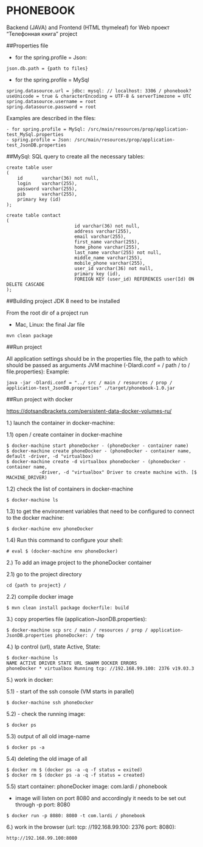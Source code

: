 # PHONEBOOK
Backend (JAVA) and Frontend (HTML thymeleaf)   for Web проект “Телефонная книга” project

##Properties file
- for the spring.profile = Json:
```
json.db.path = {path to files}
```

- for the spring.profile = MySql

```
spring.datasource.url = jdbc: mysql: // localhost: 3306 / phonebook? useUnicode = true & characterEncoding = UTF-8 & serverTimezone = UTC
spring.datasource.username = root
spring.datasource.password = root
```

Examples are described in the files:
```
- for spring.profile = MySql: /src/main/resources/prop/application-test_MySql.properties
- spring.profile = Json: /src/main/resources/prop/application-test_JsonDB.properties
```
##MySql: SQL query to create all the necessary tables:

```
create table user
(
    id       varchar(36) not null,
    login    varchar(255),
    password varchar(255),
    pib      varchar(255),
    primary key (id)
);

create table contact 
(
                         id varchar(36) not null,
                         address varchar(255),
                         email varchar(255),
                         first_name varchar(255),
                         home_phone varchar(255),
                         last_name varchar(255) not null,
                         middle_name varchar(255),
                         mobile_phone varchar(255),
                         user_id varchar(36) not null,
                         primary key (id),
                         FOREIGN KEY (user_id) REFERENCES user(Id) ON DELETE CASCADE
);
```

##Building project
JDK 8 need to be installed

From the root dir of a project run

- Mac, Linux: the final Jar file

```mvn clean package```

##Run project

All application settings should be in the properties file,
   the path to which should be passed as arguments
   JVM machine (-Dlardi.conf = / path / to / file.properties):
   Example:
``` 
java -jar -Dlardi.conf = "../ src / main / resources / prop / application-test_JsonDB.properties" ./target/phonebook-1.0.jar
```
##Run project with docker

https://dotsandbrackets.com/persistent-data-docker-volumes-ru/

1.) launch the container in docker-machine:

1.1) open / create container in docker-machine
```
$ docker-machine start phoneDocker - (phoneDocker - container name)
$ docker-machine create phoneDocker - (phoneDocker - container name, default -driver, -d "virtualbox)
$ docker-machine create -d virtualbox phoneDocker - (phoneDocker - container name,
			-driver, -d "virtualbox" Driver to create machine with. [$ MACHINE_DRIVER)
```
1.2) check the list of containers in docker-machine
```
$ docker-machine ls
```
1.3) to get the environment variables that need to be configured to connect to the docker machine:
```
$ docker-machine env phoneDocker
```
1.4) Run this command to configure your shell:
```
# eval $ (docker-machine env phoneDocker)
```
2.) To add an image project to the phoneDocker container

2.1) go to the project directory
```
cd {path to project} /
```
2.2) compile docker image
```
$ mvn clean install package dockerfile: build
```
3.) copy properties file (application-JsonDB.properties):
```
$ docker-machine scp src / main / resources / prop / application-JsonDB.properties phoneDocker: / tmp
```
4.) Ip control (url), state Active, State:
```
$ docker-machine ls
NAME ACTIVE DRIVER STATE URL SWARM DOCKER ERRORS
phoneDocker * virtualbox Running tcp: //192.168.99.100: 2376 v19.03.3
```
5.) work in docker:

5.1) - start of the ssh console (VM starts in parallel)
```
$ docker-machine ssh phoneDocker
```
5.2) - check the running image:
```
$ docker ps
```
5.3) output of all old image-name
```
$ docker ps -a
```
5.4) deleting the old image of all
```
$ docker rm $ (docker ps -a -q -f status = exited)
$ docker rm $ (docker ps -a -q -f status = created)
```
5.5) start container: phoneDocker image: com.lardi / phonebook

- image will listen on port 8080 and accordingly it needs to be set out through -p port: 8080
```
$ docker run -p 8080: 8080 -t com.lardi / phonebook
```
6.) work in the browser (url: tcp: //192.168.99.100: 2376 port: 8080):
```
http://192.168.99.100:8080
```
